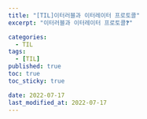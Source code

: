 ```yaml
---
title: "[TIL]이터러블과 이터레이터 프로토콜"
excerpt: "이터러블과 이터레이터 프로토콜❓"

categories:
  - TIL
tags:
  - [TIL]
published: true
toc: true
toc_sticky: true

date: 2022-07-17
last_modified_at: 2022-07-17
---
```

